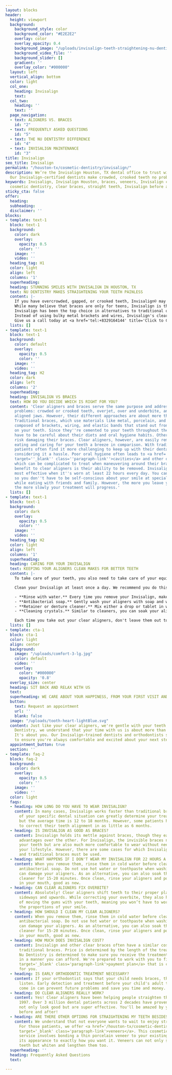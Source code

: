 ```yaml
---
layout: blocks
header:
  height: viewport
  background:
    background_style: color
    background_color: "#E2E2E2"
    overlay: color
    overlay_opacity: 0.4
    background_image: "/uploads/invisalign-teeth-straightening-nu-dentistry-houston-tx-hero.jpg"
    background_video_file: ''
    background_slider: []
    gradient: ''
    overlay_color: "#000000"
  layout: left
  vertical_align: bottom
  color: light
  col_one:
    heading: Invisalign
    text: 
  col_two:
    heading: ''
    text: ''
  page_navigation:
  - text: ALIGNERS VS. BRACES
    id: "2"
  - text: FREQUENTLY ASKED QUESTIONS
    id: "5"
  - text: THE NU DENTISTRY DIFFERENCE
    id: "4"
  - text: INVISALIGN MAINTENANCE
    id: "3"
title: Invisalign
seo_title: Invisalign
permalink: "/houston-tx/cosmetic-dentistry/invisalign/"
description: We’re the Invisalign Houston, TX dental office to trust with your smile.
  Our Invisalign-certified dentists make crowded, crooked teeth no problem. See result...
keywords: Invisalign, Invisalign Houston, braces, veneers, Invisalign cost, retainer,
  cosmetic dentistry, clear braces, straight teeth, Invisalign before and after, cl...
sticky_cta: false
offer:
  heading: 
  subheading: 
  disclaimer: ''
blocks:
- template: text-1
  block: text-1
  background:
    color: dark
    overlay:
      opacity: 0.5
      color: ''
    image: ''
    video: ''
  heading_tag: H1
  color: light
  align: left
  columns: '1'
  superheading: 
  heading: STUNNING SMILES WITH INVISALIGN IN HOUSTON, TX
  text: NU DENTISTRY MAKES STRAIGHTENING YOUR TEETH PAINLESS
  content: |-
    If you have overcrowded, gapped, or crooked teeth, Invisalign© may be a great choice for you! Nu Dentistry is a certified Invisalign provider and can work with you to create your beautiful smile!
    While many believe that braces are only for teens, Invisalign is the treatment for everyone. Available for tweens, teens, and adults, it is an excellent <a href='/houston-tx/cosmetic-dentistry/aesthetic-dentistry/' target='_blank' class='paragraph-link'>cosmetic dentistry option</a> for people who want straight teeth but don't like the look of traditional braces.
    Invisalign has been the top choice in alternatives to traditional orthodontic treatments for a good reason. These clear aligners are virtually invisible, removing the issue of aesthetics when it comes to teeth alignment.
    Instead of using bulky metal brackets and wires, Invisalign's clear aligner trays are custom designed to meet your desired smile goals discreetly. New trays are used approximately every two weeks to move your teeth to their desired position successfully.
    Give us a call today at <a href='tel:+8329164144' title='Click to Call Us'>(832) 916-4144</a> to set up your Invisalign consultation.
  lists: []
- template: text-1
  block: text-1
  background:
    color: default
    overlay:
      opacity: 0.5
      color: ''
    image: ''
    video: ''
  heading_tag: H2
  color: dark
  align: left
  columns: '2'
  superheading: 
  heading: INVISALIGN VS BRACES
  text: HOW DO YOU DECIDE WHICH IS RIGHT FOR YOU?
  content: 'Clear aligners and braces serve the same purpose and address the same
    problems: crowded or crooked teeth, overjet, over and underbite, and even incorrectly
    aligned jaws. However, their different approaches are about more than just aesthetics.
    Traditional braces, which use materials like metal, porcelain, and plastic, are
    composed of brackets, wiring, and elastic bands that stand out front and center
    on your teeth. Since they''re cemented to your teeth throughout the process, wearers
    have to be careful about their diets and oral hygiene habits. Otherwise, they
    risk damaging their braces. Clear aligners, however, are easily removable, making
    eating and caring for your teeth a breeze in comparison. With traditional orthodontics,
    patients often find it more challenging to keep up with their dental hygiene,
    considering it a hassle. Poor oral hygiene often leads to <a href=''/houston-tx/restorative-dentistry/cavity-fillings/''
    target=''_blank'' class=''paragraph-link''>cavities</a> and other dental issues,
    which can be complicated to treat when maneuvering around their braces. A major
    benefit to clear aligners is their ability to be removed. Invisalign is at its
    most effective when it''s worn at least 22 hours every day. You can remove them,
    so you don''t have to be self-conscious about your smile at special outings or
    while eating with friends and family. However, the more you leave your trays off,
    the more slowly your treatment will progress.'
  lists: []
- template: text-1
  block: text-1
  background:
    color: dark
    overlay:
      opacity: 0.5
      color: ''
    image: ''
    video: ''
  heading_tag: H2
  color: light
  align: left
  columns: '1'
  superheading: 
  heading: CARING FOR YOUR INVISALIGN
  text: KEEPING YOUR ALIGNERS CLEAN MAKES FOR BETTER TEETH
  content: |-
    To take care of your teeth, you also need to take care of your equipment. After all, no jockey enters a horse race without tending to their prized stallion—not if they want to cross the finish line in first place—and the same is true for your clear aligners. They need proper upkeep and maintenance to ensure your path to perfect teeth is quick and straightforward.

    Clean your Invisalign at least once a day. We recommend you do this in the morning to both set a routine for yourself and to make sure you maintain healthy oral hygiene habits. There are a few different methods for cleaning your aligners:

    - **Rinse with water.** Every time you remove your Invisalign, make sure you rinse them with cold water, never hot. Rinsing stops saliva and plaque from building up.
    - **Antibacterial soap.** Gently wash your aligners with soap and water, preferably using a toothbrush. Do not use toothpaste as it can scratch the plastic.
    - **Retainer or denture cleaner.** Mix either a drop or tablet in water, and let your Invisalign soak for 15-20 minutes. Be sure to clear any food or plaque with a toothbrush before soaking.
    - **Cleaning crystals.** Similar to cleaners, you can soak your aligners using approved cleaning crystals mixed with water. Let them sit for 15 minutes before rinsing and returning them to your mouth.

    Each time you take out your clear aligners, don't leave them out to collect bacteria and germs. Put them in your aligner case until you're ready to wear them again. We also recommend that you brush and floss before putting your Invisalign back in to keep both your teeth and your aligners in peak condition.
  lists: []
- template: cta-1
  block: cta-1
  color: light
  align: center
  background:
    image: "/uploads/comfort-3-lg.jpg"
    color: default
    video: ''
    overlay:
      color: "#000000"
      opacity: '0.8'
  overlay_size: center
  heading: SIT BACK AND RELAX WITH US
  text: 
  superheading: WE CARE ABOUT YOUR HAPPINESS, FROM YOUR FIRST VISIT AND BEYOND
  button:
    text: Request an appointment
    url: ''
    blank: false
  image: "/uploads/tooth-heart-lightBlue.svg"
  content: Just like your clear aligners, we're gentle with your teeth. Here at Nu
    Dentistry, we understand that your time with us is about more than just the treatment.
    It's about you. Our Invisalign-trained dentists and orthodontists stop at nothing
    to ensure you're always comfortable and excited about your next steps.
  appointment_button: true
  section: ''
- template: faq-2
  block: faq-2
  background:
    color: dark
    overlay:
      opacity: 0.5
      color: ''
    image: ''
    video: ''
  color: light
  faqs:
  - heading: HOW LONG DO YOU HAVE TO WEAR INVISALIGN?
    content: In many cases, Invisalign works faster than traditional braces. The complexity
      of your specific dental situation can greatly determine your treatment length,
      but the average time is 12 to 18 months. However, some patients have been able
      to correct their teeth alignment in as little as 6 months.
  - heading: IS INVISALIGN AS GOOD AS BRACES?
    content: Invisalign holds its mettle against braces, though they each have their
      advantages over the other. For Invisalign, the invisible braces not only straighten
      your teeth but are also much more comfortable to wear without needing to change
      your lifestyle. However, there are some cases for which Invisalign is not appropriate
      and traditional braces must be used.
  - heading: WHAT HAPPENS IF I DON'T WEAR MY INVISALIGN FOR 22 HOURS A DAY?
    content: When you remove them, rinse them in cold water before cleaning them with
      antibacterial soap. Do not use hot water or toothpaste when washing as these
      can damage your aligners. As an alternative, you can also soak them in retainer
      cleaner for 15-20 minutes. Once clean, rinse your aligners and pop them back
      in your mouth, good as new.
  - heading: CAN CLEAR ALIGNERS FIX OVERBITE?
    content: Absolutely! Clear aligners shift teeth to their proper placement, both
      sideways and upwards. While correcting your overbite, they also have the advantage
      of moving the gums with your teeth, meaning you won’t have to worry about losing
      the proportions of your smile.
  - heading: HOW SHOULD I CLEAN MY CLEAR ALIGNERS?
    content: When you remove them, rinse them in cold water before cleaning them with
      antibacterial soap. Do not use hot water or toothpaste when washing as these
      can damage your aligners. As an alternative, you can also soak them in retainer
      cleaner for 15-20 minutes. Once clean, rinse your aligners and pop them back
      in your mouth, good as new.
  - heading: HOW MUCH DOES INVISALIGN COST?
    content: Invisalign and other clear braces often have a similar cost to that of
      traditional braces. Price is determined by the length of the treatment needed.
      Nu Dentistry is determined to make sure you receive the treatment you deserve
      in a manner you can afford. We're prepared to work with you to find a <a href='/dental-financing/'
      target='_blank' class='paragraph-link'>payment plan</a> that is comfortable
      for you.
  - heading: IS EARLY ORTHODONTIC TREATMENT NECESSARY?
    content: If your orthodontist says that your child needs braces, then you should
      listen. Early detection and treatment before your child's adult teeth fully
      come in can prevent future problems and save you time and money.
  - heading: DO CLEAR ALIGNERS REALLY WORK?
    content: Yes! Clear aligners have been helping people straighten their teeth since
      1997. Over 3 million dental patients across 2 decades have proven that they
      not only look good but are super effective. You'll be amazed by your Invisalign
      before and after!
  - heading: ARE THERE OTHER OPTIONS FOR STRAIGHTENING MY TEETH BESIDES BRACES?
    content: We understand that not everyone wants to wait to enjoy straight teeth.
      For those patients, we offer <a href='/houston-tx/cosmetic-dentistry/porcelain-veneers/'
      target='_blank' class='paragraph-link'>veneers</a>. This cosmetic dentistry
      service involves bonding a thin porcelain veneer to your existing tooth to change
      its appearance to exactly how you want it. Veneers can not only straighten crooked
      teeth but whiten and lengthen them too.
  superheading: ''
  heading: Frequently Asked Questions
  text: 

---
```

